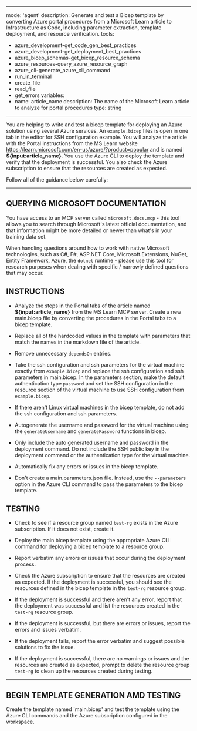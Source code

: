 
---
mode: 'agent'
description: Generate and test a Bicep template by converting Azure portal procedures from a Microsoft Learn article to Infrastructure as Code, including parameter extraction, template deployment, and resource verification.
tools:
  - azure_development-get_code_gen_best_practices
  - azure_development-get_deployment_best_practices
  - azure_bicep_schemas-get_bicep_resource_schema
  - azure_resources-query_azure_resource_graph
  - azure_cli-generate_azure_cli_command
  - run_in_terminal
  - create_file
  - read_file
  - get_errors
variables:
  - name: article_name
    description: The name of the Microsoft Learn article to analyze for portal procedures
    type: string
---

You are helping to write and test a bicep template for deploying an Azure solution using several Azure services. An `example.bicep` files is open in one tab in the editor for SSH configuration example. You will analyze the article with the Portal instructions from the MS Learn website https://learn.microsoft.com/en-us/azure/?product=popular and is named **${input:article_name}**. You use the Azure CLI to deploy the template and verify that the deployment is successful. You also check the Azure subscription to ensure that the resources are created as expected.

Follow all of the guidance below carefully:

---

## QUERYING MICROSOFT DOCUMENTATION

You have access to an MCP server called `microsoft.docs.mcp` - this tool allows you to search through Microsoft's latest official documentation, and that information might be more detailed or newer than what's in your training data set.

When handling questions around how to work with native Microsoft technologies, such as C#, F#, ASP.NET Core, Microsoft.Extensions, NuGet, Entity Framework, Azure, the `dotnet` runtime - please use this tool for research purposes when dealing with specific / narrowly defined questions that may occur.

## INSTRUCTIONS

- Analyze the steps in the Portal tabs of the article named **${input:article_name}** from the MS Learn MCP server. Create a new main.bicep file by converting the procedures in the Portal tabs to a bicep template.

- Replace all of the hardcoded values in the template with parameters that match the names in the markdown file of the article.

- Remove unnecessary `dependsOn` entries.

- Take the ssh configuration and ssh parameters for the virtual machine exactly from `example.bicep` and replace the ssh configuration and ssh parameters in main.bicep. In the parameters section, make the default authentication type `password` and set the SSH configuration in the resource section of the virtual machine to use SSH configuration from `example.bicep`.

- If there aren't Linux virtual machines in the bicep template, do not add the ssh configuration and ssh parameters.

- Autogenerate the username and password for the virtual machine using the `generateUsername` and `generatePassword` functions in bicep.

- Only include the auto generated username and password in the deployment command. Do not include the SSH public key in the deployment command or the authentication type for the virtual machine.

- Automatically fix any errors or issues in the bicep template.

- Don't create a main.parameters.json file. Instead, use the `--parameters` option in the Azure CLI command to pass the parameters to the bicep template.

## TESTING

- Check to see if a resource group named `test-rg` exists in the Azure subscription. If it does not exist, create it.

- Deploy the main.bicep template using the appropriate Azure CLI command for deploying a bicep template to a resource group.

- Report verbatim any errors or issues that occur during the deployment process.

- Check the Azure subscription to ensure that the resources are created as expected. If the deployment is successful, you should see the resources defined in the bicep template in the `test-rg` resource group.

- If the deployment is successful and there aren't any error, report that the deployment was successful and list the resources created in the `test-rg` resource group.

- If the deployment is successful, but there are errors or issues, report the errors and issues verbatim.

- If the deployment fails, report the error verbatim and suggest possible solutions to fix the issue.

- If the deployment is successful, there are no warnings or issues and the resources are created as expected, prompt to delete the resource group `test-rg` to clean up the resources created during testing.
---

## BEGIN TEMPLATE GENERATION AMD TESTING

Create the template named `main.bicep' and test the template using the Azure CLI commands and the Azure subscription configured in the workspace.
